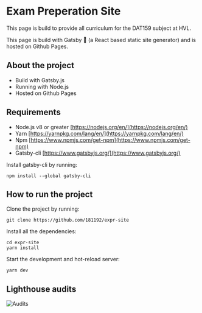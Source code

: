 # Exam Preperation Site

This page is build to provide all curriculum for the DAT159 subject at HVL.

This page is build with Gatsby 💜 (a React based static site generator) and is hosted on Github Pages.

## About the project

- Build with Gatsby.js
- Running with Node.js
- Hosted on Github Pages

## Requirements

- Node.js v8 or greater [https://nodejs.org/en/](https://nodejs.org/en/)
- Yarn [https://yarnpkg.com/lang/en/](https://yarnpkg.com/lang/en/)
- Npm [https://www.npmjs.com/get-npm](https://www.npmjs.com/get-npm)
- Gatsby-cli [https://www.gatsbyjs.org/](https://www.gatsbyjs.org/)

Install gatsby-cli by running:

```shell
npm install --global gatsby-cli
```

## How to run the project

Clone the project by running:

```shell
git clone https://github.com/181192/expr-site
```

Install all the dependencies:

```shell
cd expr-site
yarn install
```

Start the development and hot-reload server:

```shell
yarn dev
```

## Lighthouse audits

![Audits](https://raw.githubusercontent.com/181192/expr-site/master/audits.png)
